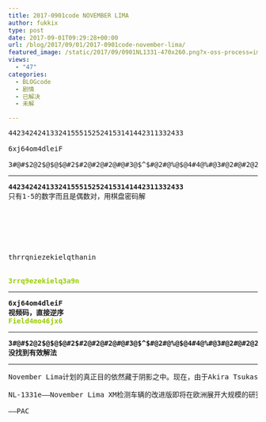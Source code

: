```yaml
---
title: 2017-0901code NOVEMBER LIMA
author: fukkix
type: post
date: 2017-09-01T09:29:28+00:00
url: /blog/2017/09/01/2017-0901code-november-lima/
featured_image: /static/2017/09/0901NL1331-470x260.png?x-oss-process=image/resize,m_fill,w_470,h_220
views:
  - "47"
categories:
  - BLOGcode
  - 剧情
  - 已解决
  - 未解

---
```

<pre>442342424133241555152524153141442311332433

6xj64om4dleiF

3#@#$2@2$@$@$@#2$#2@#2@#2@#@#3@$^$#@2#@%@$@4#4@%#@3#@2#@#2@2#5@$2@#
<!--more--></pre>

* * *

<pre><strong>442342424133241555152524153141442311332433</strong>
只有1-5的数字而且是偶数对，用棋盘密码解



<table border="0" cellpading="0" cellspacing="0"   >
  
  	
  
</table>

thrrqniezekielqthanin


<span style="color: #99cc00;"><strong>3rrq9ezekielq3a9n</strong></span></pre>

* * *

<pre><strong>6xj64om4dleiF
视频码，直接逆序
<span style="color: #99cc00;">Field4mo46jx6</span></strong></pre>

* * *

<pre><strong>3#@#$2@2$@$@$@#2$#2@#2@#2@#@#3@$^$#@2#@%@$@4#4@%#@3#@2#@#2@2#5@$2@#
没找到有效解法</strong></pre>

* * *

<pre>November Lima计划的真正目的依然藏于阴影之中。现在，由于Akira Tsukasa把控了这个项目，它的范围将会进一步扩大……

NL-1331e——November Lima XM检测车辆的改进版即将在欧洲展开大规模的研究任务。关于这方面的更多细节参见：<a href="http://bit.ly/nl1331e2017">http://bit.ly/nl1331e2017</a>

——PAC</pre>
